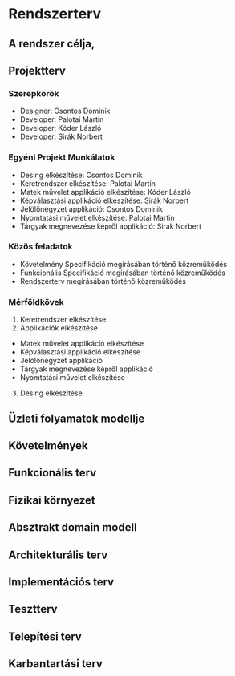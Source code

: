 # Rendszerterv
## A rendszer célja,

## Projektterv

### Szerepkörök
- Designer: Csontos Dominik
- Developer: Palotai Martin
- Developer: Kóder László
- Developer: Sirák Norbert

### Egyéni Projekt Munkálatok
- Desing elkészítése: Csontos Dominik
- Keretrendszer elkészítése: Palotai Martin
- Matek művelet applikáció elkészítése: Kóder László
- Képválasztási applikáció elkészítése: Sirák Norbert
- Jelölőnégyzet applikáció: Csontos Dominik
- Nyomtatási művelet elkészítése: Palotai Martin
- Tárgyak megnevezése képről applikáció: Sirák Norbert

### Közös feladatok
- Követelmény Specifikáció megírásában történő közreműködés
- Funkcionális Specifikáció megírásában történő közreműködés
- Rendszerterv megírásában történő közreműködés

### Mérföldkövek
1. Keretrendszer elkészítése
2. Applikációk elkészítése
- Matek művelet applikáció elkészítése
- Képválasztási applikáció elkészítése
- Jelölőnégyzet applikáció
- Tárgyak megnevezése képről applikáció
- Nyomtatási művelet elkészítése
3. Desing elkészítése

## Üzleti folyamatok modellje

## Követelmények

## Funkcionális terv

## Fizikai környezet

## Absztrakt domain modell

## Architekturális terv

## Implementációs terv

## Tesztterv

## Telepítési terv

## Karbantartási terv
